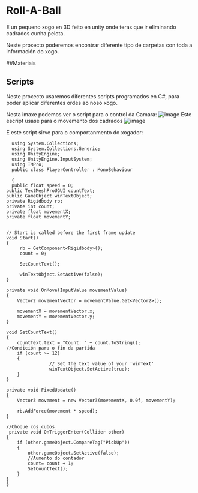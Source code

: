 # Roll-A-Ball

E un pequeno xogo en 3D feito en unity onde teras que ir eliminando cadrados cunha pelota.

Neste proxecto poderemos encontrar diferente tipo de carpetas con toda a información do xogo.

##Materiais

## Scripts

Neste proxecto usaremos diferentes scripts programados en C#, para poder aplicar diferentes ordes ao noso xogo.

Nesta imaxe podemos ver o script para o control da Camara:
![image](https://user-images.githubusercontent.com/72246712/160927793-c12ea08c-57cc-4f2b-8986-4bf27521746d.png)
Este escript usase para o movemento dos cadrados
![image](https://user-images.githubusercontent.com/72246712/160928211-1d99d6c3-a891-4e65-8bc2-fa4541b8c700.png)

E este script sirve para o comportanmento do xogador:
  
      using System.Collections;
      using System.Collections.Generic;
      using UnityEngine;
      using UnityEngine.InputSystem;
      using TMPro;
      public class PlayerController : MonoBehaviour
  
      {
      public float speed = 0;
    public TextMeshProUGUI countText;
    public GameObject winTextObject;
    private Rigidbody rb;
    private int count;
    private float movementX;
    private float movementY;


    // Start is called before the first frame update
    void Start()
    {
         rb = GetComponent<Rigidbody>();
         count = 0;

         SetCountText();

         winTextObject.SetActive(false);
    }

    private void OnMove(InputValue movementValue)
    {
        Vector2 movementVector = movementValue.Get<Vector2>();

        movementX = movementVector.x;
        movementY = movementVector.y;
    }

    void SetCountText()
	{
		countText.text = "Count: " + count.ToString();
    //Condición para o fin da partida
		if (count >= 12) 
		{
                    // Set the text value of your 'winText'
                    winTextObject.SetActive(true);
		}
    }

    private void FixedUpdate()
    {
        Vector3 movement = new Vector3(movementX, 0.0f, movementY);

        rb.AddForce(movement * speed);
    }
    
    //Choque cos cubos
     private void OnTriggerEnter(Collider other)
    {
        if (other.gameObject.CompareTag("PickUp")) 
        {
            other.gameObject.SetActive(false);
            //Aumento do contador
            count= count + 1;
            SetCountText();
        }
    }
    }
